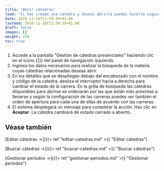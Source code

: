 ```yaml
---
title: "Abrir cátedras"
lead: "Si has creado una cátedra y deseas abrirla puedes hacerlo siguiendo estas instrucciones. Esta forma de apertura es individual registro por registro pero si quieres puedes utilizar una funcionalidad de apertura masiva de cátedras desde la pantalla de 'Gestión de Períodos'."
date: 2020-11-16T13:59:39+01:00
lastmod: 2020-11-16T13:59:39+01:00
draft: false
images: []
weight: 150
toc: true
---
```


1. Accede a la pantalla "Gestión de cátedras presenciales" haciendo clic en el icono {{<inline-icon image="menu.png" alt="hamburger menu icon">}} del panel de navegación izquierdo. 
1. Ingresa los datos necesarios para realizar la búsqueda de la materia cuyas cátedras relacionadas deseas abrir.
1. En los detalles que se despliegan debajo del encabezado con el nombre y código de la cátedra, desliza el interruptor hacia a derecha para cambiar el estado de la carrera. En la grilla de búsqueda las cátedras disponibles para abrirse se ordenarán por las que están más próximas a llenarse y según la configuración de las carreras puedes ver también el orden de apertura para cada una de ellas de acuerdo con las carreras.
1. El sistema desplegará un mensaje para completar la acción. Haz clic en **Aceptar**. La cátedra cambiará de estado cerrado a abierto.

## Véase también

[Editar cátedras →]({{< ref "editar-catedras.md" >}} "Editar cátedras")
<br/>

[Buscar cátedras →]({{< ref "buscar-catedras.md" >}} "Buscar cátedras")

[Gestionar períodos →]({{< ref "gestionar-periodos.md" >}} "Gestionar períodos")
